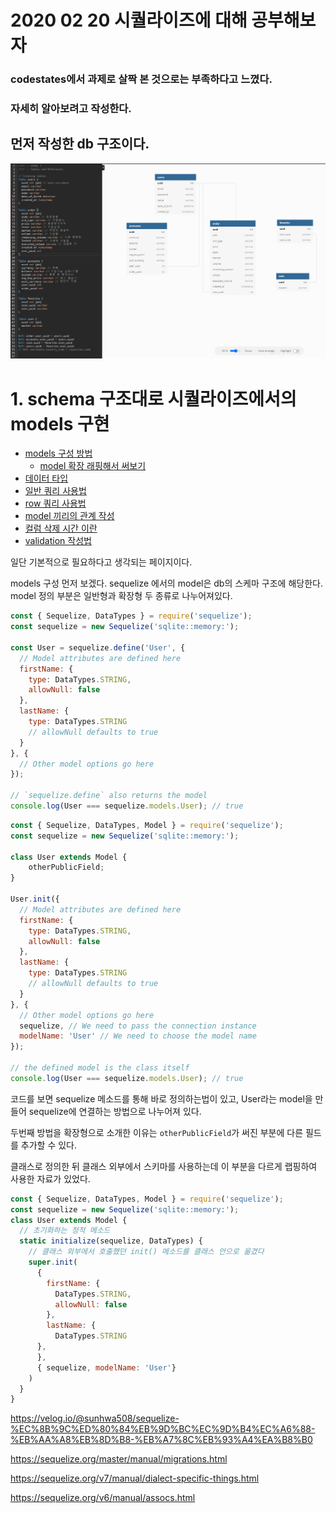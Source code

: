 # 2020 02 20 시퀄라이즈에 대해 공부해보자

### codestates에서 과제로 살짝 본 것으로는 부족하다고 느꼈다.
### 자세히 알아보려고 작성한다.


## 먼저 작성한 db 구조이다.
![db이미지](./db.PNG)

# 1. schema 구조대로 시퀄라이즈에서의 models 구현
- [models 구성 방법](https://sequelize.org/v7/manual/model-basics.html)
  - [model 확장 래핑해서 써보기](https://jeonghwan-kim.github.io/dev/2020/07/06/sequelize-model.html)
- [데이터 타입](https://sequelize.org/v7/manual/model-basics.html#data-types)
- [일반 쿼리 사용법](https://sequelize.org/v7/manual/model-querying-basics.html)
- [row 쿼리 사용법](https://sequelize.org/v7/manual/raw-queries.html)
- [model 끼리의 관계 작성](https://sequelize.org/v7/manual/assocs.html)
- [컬럼 삭제 시간 이란](https://sequelize.org/v7/manual/paranoid.html)
- [validation 작성법](https://sequelize.org/v7/manual/validations-and-constraints.html)

일단 기본적으로 필요하다고 생각되는 페이지이다.

models 구성 먼저 보겠다.
sequelize 에서의 model은 db의 스케마 구조에 해당한다.
model 정의 부분은 일반형과 확장형 두 종류로 나누어져있다.

```javascript
const { Sequelize, DataTypes } = require('sequelize');
const sequelize = new Sequelize('sqlite::memory:');

const User = sequelize.define('User', {
  // Model attributes are defined here
  firstName: {
    type: DataTypes.STRING,
    allowNull: false
  },
  lastName: {
    type: DataTypes.STRING
    // allowNull defaults to true
  }
}, {
  // Other model options go here
});

// `sequelize.define` also returns the model
console.log(User === sequelize.models.User); // true
```

```javascript
const { Sequelize, DataTypes, Model } = require('sequelize');
const sequelize = new Sequelize('sqlite::memory:');

class User extends Model {
    otherPublicField;
}

User.init({
  // Model attributes are defined here
  firstName: {
    type: DataTypes.STRING,
    allowNull: false
  },
  lastName: {
    type: DataTypes.STRING
    // allowNull defaults to true
  }
}, {
  // Other model options go here
  sequelize, // We need to pass the connection instance
  modelName: 'User' // We need to choose the model name
});

// the defined model is the class itself
console.log(User === sequelize.models.User); // true
```

코드를 보면 sequelize 메소드를 통해 바로 정의하는법이 있고, User라는 model을 만들어 sequelize에 연결하는 방법으로 나누어져 있다.

두번째 방법을 확장형으로 소개한 이유는 `otherPublicField`가 써진 부분에 다른 필드를 추가할 수 있다.

클래스로 정의한 뒤 클래스 외부에서 스키마를 사용하는데 이 부분을 다르게 랩핑하여 사용한 자료가 있었다.

```javascript
const { Sequelize, DataTypes, Model } = require('sequelize');
const sequelize = new Sequelize('sqlite::memory:');
class User extends Model {
  // 초기화하는 정적 메소드
  static initialize(sequelize, DataTypes) {
    // 클래스 외부에서 호출했던 init() 메소드를 클래스 안으로 옮겼다
    super.init(
      {
        firstName: {
          DataTypes.STRING,
          allowNull: false
        },
        lastName: {
          DataTypes.STRING
      },
      },
      { sequelize, modelName: 'User'}
    )
  }
}
```


https://velog.io/@sunhwa508/sequelize-%EC%8B%9C%ED%80%84%EB%9D%BC%EC%9D%B4%EC%A6%88-%EB%AA%A8%EB%8D%B8-%EB%A7%8C%EB%93%A4%EA%B8%B0


https://sequelize.org/master/manual/migrations.html


https://sequelize.org/v7/manual/dialect-specific-things.html

https://sequelize.org/v6/manual/assocs.html
